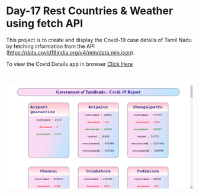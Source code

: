 # Day-17 Rest Countries & Weather using fetch API

This project is to create and display the Covid-19 case details of Tamil Nadu by fetching information from the API (https://data.covid19india.org/v4/min/data.min.json).

To view the Covid Details app in browser [Click Here](https://tn-covid-19.netlify.app/)

<br />

![Output Screenshot](./ss1.png)
